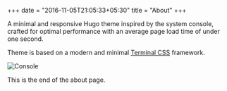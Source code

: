 +++
date = "2016-11-05T21:05:33+05:30"
title = "About"
+++

A minimal and responsive Hugo theme inspired by the system console, crafted for optimal performance with an average page load time of under one second.

Theme is based on a modern and minimal [Terminal CSS](https://terminalcss.xyz/) framework. 

![Console](https://upload.wikimedia.org/wikipedia/commons/7/77/James_Joyce%2C_Ulysses%2C_1ed_2pr%2C_p240.jpg)

This is the end of the about page.

